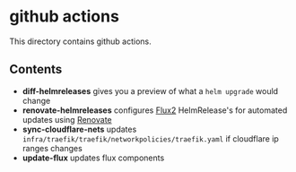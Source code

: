# github actions

This directory contains github actions.

## Contents

- **diff-helmreleases** gives you a preview of what a `helm upgrade` would change
- **renovate-helmreleases** configures [Flux2](https://github.com/fluxcd/flux2) HelmRelease's for automated updates using [Renovate](https://github.com/renovatebot/renovate)
- **sync-cloudflare-nets** updates `infra/traefik/traefik/networkpolicies/traefik.yaml` if cloudflare ip ranges changes
- **update-flux** updates flux components
